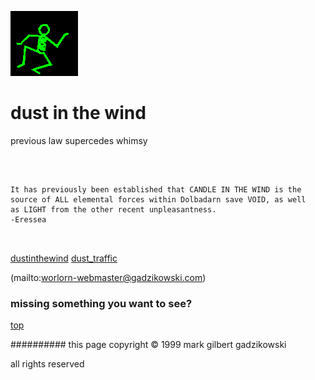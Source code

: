 ![dancer](assets/dancer.gif)

# dust in the wind



 previous law supercedes whimsy

![xparent](assets/xparent.gif)  


```
		
It has previously been established that CANDLE IN THE WIND is the
source of ALL elemental forces within Dolbadarn save VOID, as well
as LIGHT from the other recent unpleasantness.
-Eressea
		
	
```

 





  [dustinthewind](dustinthewind.md)  [dust_traffic](dust_traffic.md) 

 (mailto:worlorn-webmaster@gadzikowski.com) 

 
### missing something you want to see?



 [top](#top) 

 
########## this page copyright © 1999 mark gilbert gadzikowski

 all rights reserved